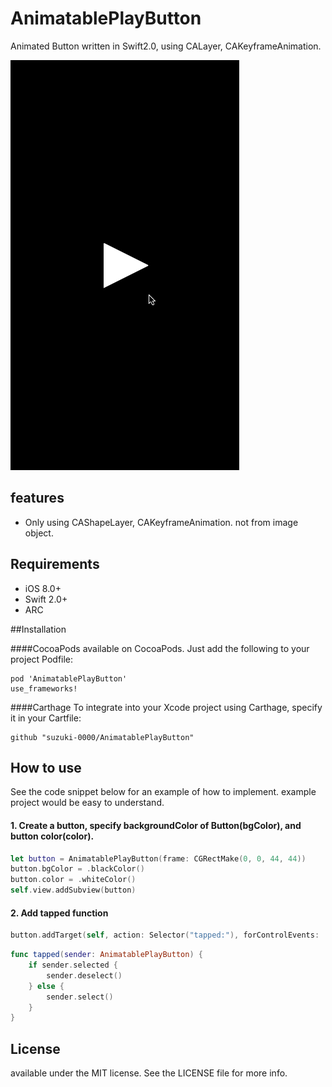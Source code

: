 # AnimatablePlayButton

Animated Button written in Swift2.0, using CALayer, CAKeyframeAnimation.

![sample](Screenshots/example01.gif)

## features
- Only using CAShapeLayer, CAKeyframeAnimation. not from image object.

## Requirements
- iOS 8.0+
- Swift 2.0+
- ARC

##Installation

####CocoaPods
available on CocoaPods. Just add the following to your project Podfile:
```
pod 'AnimatablePlayButton'
use_frameworks!
```

####Carthage
To integrate into your Xcode project using Carthage, specify it in your Cartfile:

```ogdl
github "suzuki-0000/AnimatablePlayButton"
```

## How to use
See the code snippet below for an example of how to implement.
example project would be easy to understand.

#### 1. Create a button, specify backgroundColor of Button(bgColor), and button color(color).
```swift
let button = AnimatablePlayButton(frame: CGRectMake(0, 0, 44, 44))
button.bgColor = .blackColor()
button.color = .whiteColor()
self.view.addSubview(button)
```

#### 2. Add tapped function
```swift
button.addTarget(self, action: Selector("tapped:"), forControlEvents: .TouchUpInside)
```
```swift
func tapped(sender: AnimatablePlayButton) {
    if sender.selected {
        sender.deselect()
    } else {
        sender.select()
    }
}
```

## License
available under the MIT license. See the LICENSE file for more info.

